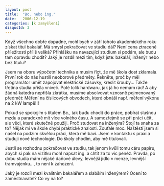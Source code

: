 ```yaml
---
layout: post
title:  "Bc. nebo ing."
date:   2006-12-19
categories: [k zamyšlení]
disqusId: 3
---
```

Když všechno dobře dopadne, mohl bych v září tohoto akademického roku získat titul bakalář. Má smysl pokračovat ve studiu dál? Není cena ztracené příležitosti příliš veliká? Přihlášku na navazující studium si podám, ale budu tam opravdu chodit? Jaký je rozdíl mezi tím, když jste: bakalář, inženýr nebo bez titulu?
<!--more-->

Jsem na oboru výpočetní technika a musím říct, že mě škola dost zklamala. První rok do nás hustili neoborové předměty. Řekněte, proč by měl programátor umět zapojovat elektrické zásuvky, kreslit šrouby... Takže třetina studia přišla vniveč. Poté tolik hardwaru, jak já ho nemám rád! A aby žádná katedra nepřišla zkrátka, musíme absolvovat vznosně pojmenovaný předmět: Měření na číslicových obvodech, které obnáší např. měření výkonu na 2 kW lampě!!!

Pokud se spokojím s titulem Bc., tak budu chodit do práce, pobírat slušnou mzdu a paradoxně mít více volného času. A samozřejmě se při práci učit, ale věci, které skutečně použiji. Proč studovat na inženýra? Stojí ta snaha za to? Nějak mi ve škole chybí praktické znalosti. Zoufale moc. Naštěstí jsem si našel na podzim skvělou práci, která mě baví. Jsem v kontaktu s praxí a studuji nové technologie. Do školy chodím, aby mě titulovali.

Jestli se rozhodnu pokračovat ve studiu, tak jenom kvůli tomu cáru papíru, abych si pak na vizitku mohl napsat ing. a chtít za to víc peněz. Pravda, po dobu studia mám nějaké daňové úlevy, levnější jídlo v menze, levnější tramvajenku..., to není k zahození.

Jaký je rozdíl mezi kvalitním bakalářem a slabším inženýrem? Ocení to zaměstnavatel? Co vy na to?